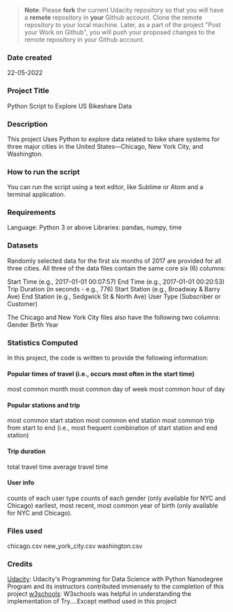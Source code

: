 >**Note**: Please **fork** the current Udacity repository so that you will have a **remote** repository in **your** Github account. Clone the remote repository to your local machine. Later, as a part of the project "Post your Work on Github", you will push your proposed changes to the remote repository in your Github account.

### Date created
22-05-2022

### Project Title
Python Script to Explore US Bikeshare Data

### Description
This project Uses Python to explore data related to bike share systems for three major cities in the United States—Chicago, New York City, and Washington.

### How to run the script
You can run the script using a text editor, like Sublime or Atom and a terminal application.

### Requirements
Language: Python 3 or above
Libraries: pandas, numpy, time

### Datasets
Randomly selected data for the first six months of 2017 are provided for all three cities. All three of the data files contain the same core six (6) columns:

Start Time (e.g., 2017-01-01 00:07:57)
End Time (e.g., 2017-01-01 00:20:53)
Trip Duration (in seconds - e.g., 776)
Start Station (e.g., Broadway & Barry Ave)
End Station (e.g., Sedgwick St & North Ave)
User Type (Subscriber or Customer)

The Chicago and New York City files also have the following two columns:
Gender
Birth Year

### Statistics Computed
In this project, the code is written to provide the following information:

#### Popular times of travel (i.e., occurs most often in the start time)
most common month
most common day of week
most common hour of day
#### Popular stations and trip
most common start station
most common end station
most common trip from start to end (i.e., most frequent combination of start station and end station)
#### Trip duration
total travel time
average travel time
#### User info
counts of each user type
counts of each gender (only available for NYC and Chicago)
earliest, most recent, most common year of birth (only available for NYC and Chicago).


### Files used
chicago.csv
new_york_city.csv
washington.csv

### Credits
[Udacity](https://classroom.udacity.com/nanodegrees/nd104/dashboard/overview): Udacity's Programming for Data Science with Python Nanodegree Program and its instructors contributed immensely to the completion of this project
[w3schools](https://www.w3schools.com/python/python_try_except.asp): W3schools was helpful in understanding the implementation of Try....Except method used in this project
